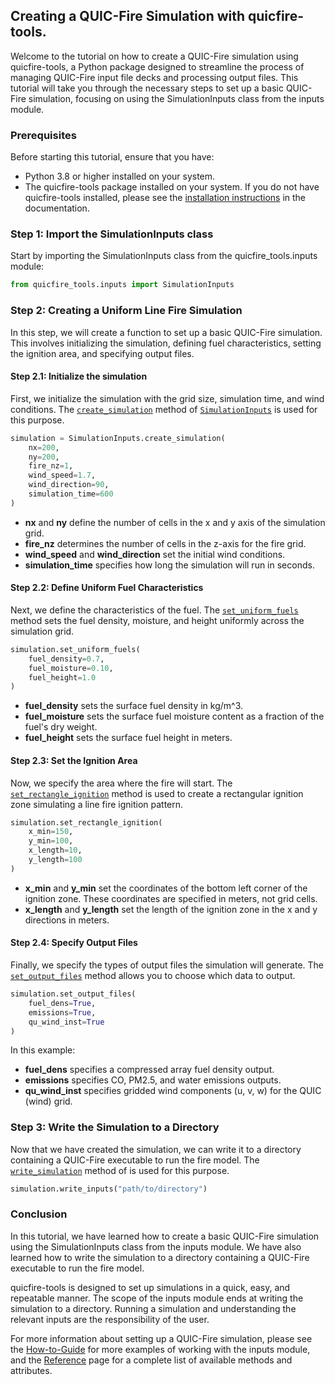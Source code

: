 ## Creating a QUIC-Fire Simulation with quicfire-tools.

Welcome to the tutorial on how to create a QUIC-Fire simulation using quicfire-tools, a Python package designed to
streamline the process of managing QUIC-Fire input file decks and processing output files. This tutorial will take you
through the necessary steps to set up a basic QUIC-Fire simulation, focusing on using the SimulationInputs class from
the inputs module.

### Prerequisites

Before starting this tutorial, ensure that you have:

- Python 3.8 or higher installed on your system.
- The quicfire-tools package installed on your system. If you do not have quicfire-tools installed, please see the
  [installation instructions](index.md#installation) in the documentation.

### Step 1: Import the SimulationInputs class

Start by importing the SimulationInputs class from the quicfire_tools.inputs module:

```python
from quicfire_tools.inputs import SimulationInputs
```

### Step 2: Creating a Uniform Line Fire Simulation

In this step, we will create a function to set up a basic QUIC-Fire simulation. This involves initializing the
simulation, defining fuel characteristics, setting the ignition area, and specifying output files.

#### Step 2.1: Initialize the simulation

First, we initialize the simulation with the grid size, simulation time, and wind conditions. The
[`create_simulation`](reference.md#quicfire_tools.inputs.SimulationInputs.create_simulation) method of
[`SimulationInputs`](reference.md#quicfire_tools.inputs.SimulationInputs) is used for this purpose.

```python
simulation = SimulationInputs.create_simulation(
    nx=200,
    ny=200,
    fire_nz=1,
    wind_speed=1.7,
    wind_direction=90,
    simulation_time=600
)
```

- **nx** and **ny** define the number of cells in the x and y axis of the simulation grid.
- **fire_nz** determines the number of cells in the z-axis for the fire grid.
- **wind_speed** and **wind_direction** set the initial wind conditions.
- **simulation_time** specifies how long the simulation will run in seconds.

#### Step 2.2: Define Uniform Fuel Characteristics

Next, we define the characteristics of the fuel. The [`set_uniform_fuels`](reference.md#quicfire_tools.inputs.SimulationInputs.set_uniform_fuels)
method sets the fuel density, moisture, and height uniformly across the simulation grid.

```python
simulation.set_uniform_fuels(
    fuel_density=0.7,
    fuel_moisture=0.10,
    fuel_height=1.0
)
```

- **fuel_density** sets the surface fuel density in kg/m^3.
- **fuel_moisture** sets the surface fuel moisture content as a fraction of the fuel's dry weight.
- **fuel_height** sets the surface fuel height in meters.

#### Step 2.3: Set the Ignition Area

Now, we specify the area where the fire will start. The [`set_rectangle_ignition`](reference.md#quicfire_tools.inputs.SimulationInputs.set_rectangle_ignition)
method is used to create a rectangular ignition zone simulating a line fire ignition pattern.

```python
simulation.set_rectangle_ignition(
    x_min=150,
    y_min=100,
    x_length=10,
    y_length=100
)
```

- **x_min** and **y_min** set the coordinates of the bottom left corner of the ignition zone. These coordinates are specified in meters, not grid cells.
- **x_length** and **y_length** set the length of the ignition zone in the x and y directions in meters.

#### Step 2.4: Specify Output Files

Finally, we specify the types of output files the simulation will generate.
The [`set_output_files`](reference.md#quicfire_tools.inputs.SimulationInputs.set_output_files)
method allows you to choose which data to output.

```python
simulation.set_output_files(
    fuel_dens=True,
    emissions=True,
    qu_wind_inst=True
)
```

In this example:
- **fuel_dens** specifies a compressed array fuel density output.
- **emissions** specifies CO, PM2.5, and water emissions outputs.
- **qu_wind_inst** specifies gridded wind components (u, v, w) for the QUIC (wind) grid.

### Step 3: Write the Simulation to a Directory

Now that we have created the simulation, we can write it to a directory containing a QUIC-Fire executable to run the
fire model.
The [`write_simulation`](reference.md#quicfire_tools.inputs.SimulationInputs.write_simulation)
method of is used for this purpose.

```python
simulation.write_inputs("path/to/directory")
```

### Conclusion

In this tutorial, we have learned how to create a basic QUIC-Fire simulation using the SimulationInputs class from the
inputs module. We have also learned how to write the simulation to a directory containing a QUIC-Fire executable to run
the fire model.

quicfire-tools is designed to set up simulations in a quick, easy, and repeatable manner. The scope of the inputs module
ends at writing the simulation to a directory. Running a simulation and understanding the relevant inputs are the
responsibility of the user.

For more information about setting up a QUIC-Fire simulation, please see the [How-to-Guide](how-to-guides.md)
for more examples of working with the inputs module,
and the [Reference](reference.md#quicfire_tools.inputs) page for a complete list of available methods and attributes.
